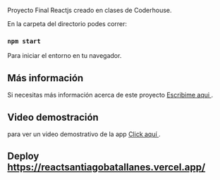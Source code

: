Proyecto Final Reactjs creado en clases de Coderhouse. 


En la carpeta del directorio podes correr:

### `npm start`

Para iniciar el entorno en tu navegador.


## Más información

Si necesitas más información acerca de este proyecto  [Escribime aqui ](mailto:joaquinyapura@gmail.com).


## Video demostración

para ver un video demostrativo de la app  [Click aquí ](https://www.loom.com/share/8870356a9d554e298d22dbc629ff6555).


## Deploy https://reactsantiagobatallanes.vercel.app/


